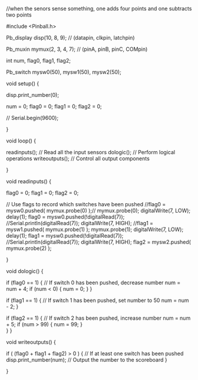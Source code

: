 //when the senors sense something, one adds four points and one subtracts two points

#include <Pinball.h>


Pb_display disp(10, 8, 9);  // (datapin, clkpin, latchpin)

Pb_muxin mymux(2, 3, 4, 7); // (pinA, pinB, pinC, COMpin)

int num, flag0, flag1, flag2;

Pb_switch mysw0(50), mysw1(50), mysw2(50);

void setup() {

  disp.print_number(0);
  
  num = 0;
  flag0 = 0; flag1 = 0; flag2 = 0;
  
 // Serial.begin(9600);

}


void loop() {

  readinputs();       // Read all the input sensors
  dologic();          // Perform logical operations
  writeoutputs();     // Control all output components
  
}


void readinputs() {

  flag0 = 0; flag1 = 0; flag2 = 0;
  
  // Use flags to record which switches have been pushed
  //flag0 = mysw0.pushed( mymux.probe(0) );//
  mymux.probe(0);
  digitalWrite(7, LOW);
  delay(1);
  flag0 = mysw0.pushed(!digitalRead(7));
  //Serial.println(digitalRead(7));
  digitalWrite(7, HIGH);
  //flag1 = mysw1.pushed( mymux.probe(1) );
   mymux.probe(1);
  digitalWrite(7, LOW);
  delay(1);
  flag1 = mysw0.pushed(!digitalRead(7));
  //Serial.println(digitalRead(7));
  digitalWrite(7, HIGH);
  flag2 = mysw2.pushed( mymux.probe(2) );  
  
}


void dologic() {
  
  if (flag0 == 1) {   // If switch 0 has been pushed, decrease number
    num = num + 4;
    if (num < 0) {
      num = 0;
    }
  }
  
  if (flag1 == 1) {  // If switch 1 has been pushed, set number to 50
    num = num - 2;
  }
  
  if (flag2 == 1) {  // If switch 2 has been pushed, increase number
    num = num + 5;
    if (num > 99) {
      num = 99;
    }      
  }
}


void writeoutputs() {

  if ( (flag0 + flag1 + flag2) > 0 ) {  // If at least one switch has been pushed
     disp.print_number(num);            // Output the number to the scoreboard
  }
  
}